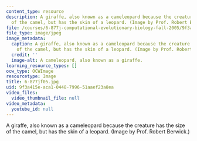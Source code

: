 ```yaml
---
content_type: resource
description: A giraffe, also known as a cameleopard because the creature has the size
  of the camel, but has the skin of a leopard. (Image by Prof. Robert Berwick.)
file: /courses/6-877j-computational-evolutionary-biology-fall-2005/9f3a415eaca10448799651aaef23a8ea_6-877jf05.jpg
file_type: image/jpeg
image_metadata:
  caption: A giraffe, also known as a cameleopard because the creature has the size
    of the camel, but has the skin of a leopard. (Image by Prof. Robert Berwick.)
  credit: ''
  image-alt: A cameleopard, also known as a giraffe.
learning_resource_types: []
ocw_type: OCWImage
resourcetype: Image
title: 6-877jf05.jpg
uid: 9f3a415e-aca1-0448-7996-51aaef23a8ea
video_files:
  video_thumbnail_file: null
video_metadata:
  youtube_id: null
---
```

A giraffe, also known as a cameleopard because the creature has the size of the camel, but has the skin of a leopard. (Image by Prof. Robert Berwick.)